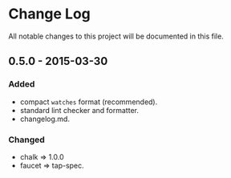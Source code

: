 # Change Log
All notable changes to this project will be documented in this file.

## 0.5.0 - 2015-03-30
### Added
- compact `watches` format (recommended).
- standard lint checker and formatter.
- changelog.md.

### Changed
- chalk => 1.0.0
- faucet => tap-spec.
